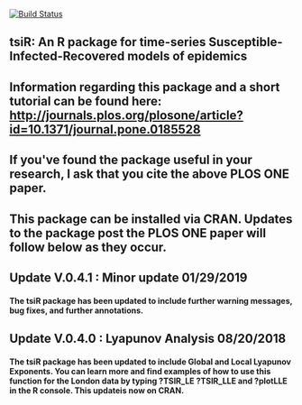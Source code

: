 [![Build Status](https://travis-ci.org/adbecker/tsiR.svg?branch=master)](https://travis-ci.org/adbecker/tsiR)

## tsiR: An R package for time-series Susceptible-Infected-Recovered models of epidemics

## Information regarding this package and a short tutorial can be found here: http://journals.plos.org/plosone/article?id=10.1371/journal.pone.0185528

## If you've found the package useful in your research, I ask that you cite the above PLOS ONE paper.

## This package can be installed via CRAN. Updates to the package post the PLOS ONE paper will follow below as they occur.

## Update V.0.4.1 : Minor update  01/29/2019
#### The tsiR package has been updated to include further warning messages, bug fixes, and further annotations.

## Update V.0.4.0 : Lyapunov Analysis 08/20/2018
#### The tsiR package has been updated to include Global and Local Lyapunov Exponents. You can learn more and find examples of how to use this function for the London data by typing ?TSIR_LE ?TSIR_LLE and ?plotLLE in the R console. This updateis now on CRAN.
